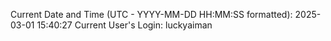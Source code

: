 Current Date and Time (UTC - YYYY-MM-DD HH:MM:SS formatted): 2025-03-01 15:40:27
Current User's Login: luckyaiman
